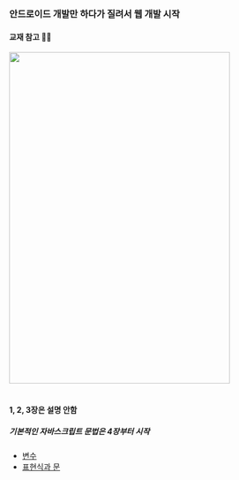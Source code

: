 ### 안드로이드 개발만 하다가 질려서 웹 개발 시작

#### 교재 참고 📄📄
<img src="https://github.com/hyunho4532/modern-javascript/assets/118269278/45db5540-aaaf-4d98-834b-c6ec629a0f18" width=400 height=600>
<br><br>

#### 1, 2, 3장은 설명 안함
##### 기본적인 자바스크립트 문법은 4장부터 시작

<ul>
  <li><a href="https://github.com/hyunho4532/modern-javascript/blob/main/chapter04.md">변수</a></li>
  <li><a href="https://github.com/hyunho4532/modern-javascript/blob/main/chapter05.md">표현식과 문</a></li>
</ul>
